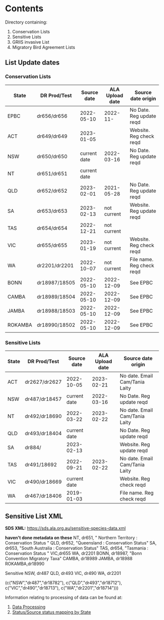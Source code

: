 # Contents
Directory containing:
1. Conservation Lists
2. Sensitive Lists
3. GRIIS invasive List
4. Migratory Bird Agreement Lists
  

## List Update dates

### Conservation Lists

| **State** | DR Prod/Test  | **Source date** | **ALA Upload date** | **Source date origin**    |
|-----------|---------------|-----------------|---------------------|---------------------------|
| EPBC      | dr656/dr656   | 2022-05-10      | 2022-11-            | No Date. Reg update reqd  |
| ACT       | dr649/dr649   | 2023-01-05      |                     | Website. Reg check reqd   |
| NSW       | dr650/dr650   | current date    | 2022-03-16          | No Date. Reg update reqd  |
| NT        | dr651/dr651   | current date    |                     |                           |
| QLD       | dr652/dr652   | 2023-02-01      | 2021-05-28          | No Date. Reg update reqd  |
| SA        | dr653/dr653   | 2023-02-13      | not current         | Website. Reg update reqd  |
| TAS       | dr654/dr654   | 2022-12-21      | not current         |                           |
| VIC       | dr655/dr655   | 2023-01-19      | not current         | Website. Reg check reqd   |
| WA        | dr2201/dr2201 | 2022-10-07      | not current         | File name. Reg check reqd |
| BONN      | dr18987/18505 | 2022-05-10      | 2022-12-09          | See EPBC                  |
| CAMBA     | dr18989/18504 | 2022-05-10      | 2022-12-09          | See EPBC                  |
| JAMBA     | dr18988/18503 | 2022-05-10      | 2022-12-09          | See EPBC                  |
| ROKAMBA   | dr18990/18502 | 2022-05-10      | 2022-12-09          | See EPBC                  |

### Sensitive Lists

| **State** | **DR Prod/Test** | **Source date** | **ALA Upload date** | **Source date origin**         |
|-----------|------------------|-----------------|---------------------|--------------------------------|
| ACT       | dr2627/dr2627    | 2022-10-05      | 2023-02-21          | No date. Email Cam/Tania Laity |
| NSW       | dr487/dr18457    | current date    | 2022-03-16          | No Date. Reg update reqd       |
| NT        | dr492/dr18690    | 2022-03-22      | 2023-02-22          | No date. Email Cam/Tania Laity |
| QLD       | dr493/dr18404    | current date    |           | No Date. Reg update reqd       |
| SA        | dr884/           | 2023-02-13      |                     | Website. Reg update reqd       |
| TAS       | dr491/18692      | 2022-09-21      | 2023-02-22          | No date. Email Cam/Tania Laity |
| VIC       | dr490/dr18669    | current date    |           | Website. Reg check reqd        |
| WA        | dr467/dr18406    | 2019-01-03      |           | File name. Reg check reqd      |

## Sensitive List XML
**SDS XML:** https://sds.ala.org.au/sensitive-species-data.xml


__haven't done metadata on these__
NT, dr651, " Northern Territory : Conservation Status "
QLD, dr652, "Queensland : Conservation Status"
SA, dr653, "South Australia : Conservation Status"
TAS, dr654, "Tasmania : Conservation Status  "
VIC,dr655
WA, dr2201
BONN, dr18987, "Bonn Convention Migratory Taxa"
CAMBA, dr18989
JAMBA, dr18988
ROKAMBA,dr18990

Sensitive
NSW, dr487
QLD, dr493
VIC, dr490
WA, dr2201

(c("NSW","dr487","dr18782"),
c("QLD","dr493","dr18712"),
c("VIC","dr490","dr18713"),
c("WA","dr2201","dr18714")))

    


Information relating to processing of data can be found at:
1. [Data Processing](https://github.com/AtlasOfLivingAustralia/authoritative-lists/tree/master/source-data#data-processing)
2. [Status/Source status mapping by State](https://raw.githubusercontent.com/AtlasOfLivingAustralia/authoritative-lists/master/analysis/Status-SourceStatus-Mapping.csv)



